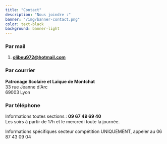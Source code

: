 ```yaml
---
title: "Contact"
description: "Nous joindre :"
banner: "/img/banner-contact.png"
color: text-black
background: banner-light
---
```

### Par mail
1. [**olibeu972@hotmail.com**](mailto:olibeu972@hotmail.com)

### Par courrier
**Patronage Scolaire et Laïque de Montchat**  
33 rue Jeanne d'Arc   
69003 Lyon

### Par téléphone
Informations toutes sections : **09 67 49 69 40**  
Les soirs à partir de 17h et le mercredi toute la journée.

Informations spécifiques secteur compétition UNIQUEMENT, appeler au 06 87 43 09 04
